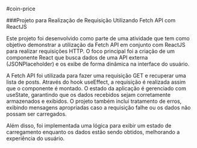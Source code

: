 #coin-price

###Projeto para Realização de Requisição Utilizando Fetch API com ReactJS

<p>Este projeto foi desenvolvido como parte de uma atividade que tem como objetivo demonstrar a utilização da Fetch API em conjunto com ReactJS para realizar requisições HTTP. O foco principal foi a criação de um componente React que busca dados de uma API externa (JSONPlaceholder) e os exibe de forma dinâmica na interface do usuário.</p>

<p>A Fetch API foi utilizada para fazer uma requisição GET e recuperar uma lista de posts. Através do hook useEffect, a requisição é realizada assim que o componente é montado. O estado da aplicação é gerenciado com useState, garantindo que os dados recebidos sejam corretamente armazenados e exibidos. O projeto também inclui tratamento de erros, exibindo mensagens apropriadas caso a requisição falhe ou os dados não possam ser carregados.</p>

<p>Além disso, foi implementada uma lógica para exibir um estado de carregamento enquanto os dados estão sendo obtidos, melhorando a experiência do usuário.</p>





